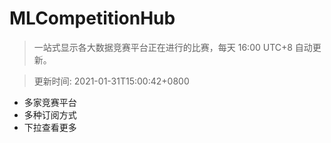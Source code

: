 # MLCompetitionHub

> 一站式显示各大数据竞赛平台正在进行的比赛，每天 16:00 UTC+8 自动更新。
  
> 更新时间: 2021-01-31T15:00:42+0800 

* 多家竞赛平台
* 多种订阅方式
* 下拉查看更多